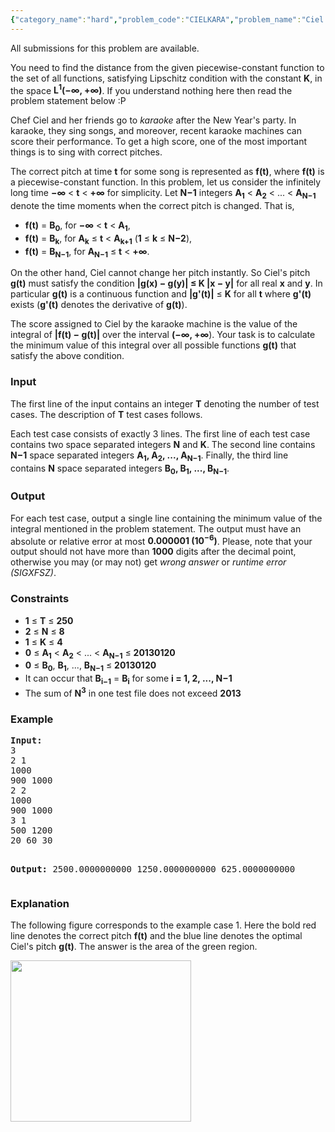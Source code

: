 ```yaml
---
{"category_name":"hard","problem_code":"CIELKARA","problem_name":"Ciel and Karaoke","languages_supported":{"0":"ADA","1":"ASM","2":"BASH","3":"BF","4":"C","5":"C99 strict","6":"CAML","7":"CLOJ","8":"CLPS","9":"CPP 4.3.2","10":"CPP 4.9.2","11":"CPP14","12":"CS2","13":"D","14":"ERL","15":"FORT","16":"FS","17":"GO","18":"HASK","19":"ICK","20":"ICON","21":"JAVA","22":"JS","23":"LISP clisp","24":"LISP sbcl","25":"LUA","26":"NEM","27":"NICE","28":"NODEJS","29":"PAS fpc","30":"PAS gpc","31":"PERL","32":"PERL6","33":"PHP","34":"PIKE","35":"PRLG","36":"PYTH","37":"PYTH 3.4","38":"RUBY","39":"SCALA","40":"SCM guile","41":"SCM qobi","42":"ST","43":"TCL","44":"TEXT","45":"WSPC"},"max_timelimit":2.013,"source_sizelimit":50000,"problem_author":"laycurse","problem_tester":"anton_lunyov","date_added":"2-01-2013","tags":{"0":"cook30","1":"laycurse","2":"math","3":"medium"},"editorial_url":"http://discuss.codechef.com/problems/CIELKARA","time":{"view_start_date":1358709987,"submit_start_date":1358709987,"visible_start_date":1358709858,"end_date":1735669800},"layout":"problem"}
---
```

<span class="solution-visible-txt">All submissions for this problem are available.</span><p>You need to find the distance from the given piecewise-constant function to the set of all functions, satisfying Lipschitz condition with the constant <b>K</b>, in the space <b>L<sup>1</sup>(−∞, +∞)</b>. If you understand nothing here then read the problem statement below :P</p>
<p>Chef Ciel and her friends go to <i>karaoke</i> after the New Year's party. In karaoke, they sing songs, and moreover, recent karaoke machines can score their performance. To get a high score, one of the most important things is to sing with correct pitches.</p>
<p>The correct pitch at time <b>t</b> for some song is represented as <b>f(t)</b>, where <b>f(t)</b> is a piecewise-constant function. In this problem, let us consider the infinitely long time <b>−∞</b> &lt; <b>t</b> &lt; <b>+∞</b> for simplicity. Let <b>N−1</b> integers <b>A<sub>1</sub></b> &lt; <b>A<sub>2</sub></b> &lt; ... &lt; <b>A<sub>N−1</sub></b> denote the time moments when the correct pitch is changed. That is,</p>
<ul>
<li><b>f(t)</b> = <b>B<sub>0</sub></b>, for <b>−∞</b> &lt; <b>t</b> &lt; <b>A<sub>1</sub></b>,</li>
<li><b>f(t)</b> = <b>B<sub>k</sub></b>, for <b>A<sub>k</sub></b> ≤ <b>t</b> &lt; <b>A<sub>k+1</sub></b> (<b>1</b> ≤ <b>k</b> ≤ <b>N−2</b>),</li>
<li><b>f(t)</b> = <b>B<sub>N−1</sub></b>, for <b>A<sub>N−1</sub></b> ≤ <b>t</b> &lt; <b>+∞</b>.</li></ul>
<p>On the other hand, Ciel cannot change her pitch instantly. So Ciel's pitch <b>g(t)</b> must satisfy the condition <b>|g(x) − g(y)| ≤ K |x − y|</b> for all real <b>x</b> and <b>y</b>. In particular <b>g(t)</b> is a continuous function and <b>|g'(t)|</b> ≤ <b>K</b> for all <b>t</b> where <b>g'(t)</b> exists (<b>g'(t)</b> denotes the derivative of <b>g(t)</b>).</p>
<p>The score assigned to Ciel by the karaoke machine is the value of the integral of <b>|f(t) − g(t)|</b> over the interval <b>(−∞, +∞</b>). Your task is to calculate the minimum value of this integral over all possible functions <b>g(t)</b> that satisfy the above condition.</p>
<h3>Input</h3>
<p>The first line of the input contains an integer <b>T</b> denoting the number of test cases. The description of <b>T</b> test cases follows.</p>
<p>Each test case consists of exactly 3 lines. The first line of each test case contains two space separated integers <b>N</b> and <b>K</b>. The second line contains <b>N−1</b> space separated integers <b>A<sub>1</sub>, A<sub>2</sub>, ..., A<sub>N−1</sub></b>. Finally, the third line contains <b>N</b> space separated integers <b>B<sub>0</sub>, B<sub>1</sub>, ..., B<sub>N−1</sub></b>.</p>
<h3>Output</h3>
<p>For each test case, output a single line containing the minimum value of the integral mentioned in the problem statement. The output must have an absolute or relative error at most <b>0.000001 (10<sup>−6</sup>)</b>. Please, note that your output should not have more than <b>1000</b> digits after the decimal point, otherwise you may (or may not) get <i>wrong answer</i> or <i>runtime error (SIGXFSZ)</i>.</p>
<h3>Constraints</h3>
<ul>
<li><b>1</b> ≤ <b>T</b> ≤ <b>250</b></li>
<li><b>2</b> ≤ <b>N</b> ≤ <b>8</b></li>
<li><b>1</b> ≤ <b>K</b> ≤ <b>4</b></li>
<li><b>0</b> ≤ <b>A<sub>1</sub></b> &lt; <b>A<sub>2</sub></b> &lt; ... &lt; <b>A<sub>N−1</sub></b> ≤ <b>20130120</b></li>
<li><b>0</b> ≤ <b>B<sub>0</sub></b>, <b>B<sub>1</sub></b>, ..., <b>B<sub>N−1</sub></b> ≤ <b>20130120</b></li>
<li>It can occur that <b>B<sub>i−1</sub></b> = <b>B<sub>i</sub></b> for some <b>i = 1, 2, ..., N−1</b></li>
<li>The sum of <b>N<sup>3</sup></b> in one test file does not exceed <b>2013</b></li>
</ul>
<h3>Example</h3>
<pre>
<b>Input:</b>
3
2 1
1000
900 1000
2 2
1000
900 1000
3 1
500 1200
20 60 30

<b>Output:</b>
2500.0000000000
1250.0000000000
625.0000000000
</pre><h3>Explanation</h3>
<p>The following figure corresponds to the example case 1. Here the bold red line denotes the correct pitch <b>f(t)</b> and the blue line denotes the optimal Ciel's pitch <b>g(t)</b>. The answer is the area of the green region.</p>
<p><img src="http://www.codechef.com/download/CIELKARA.png" width="289" height="258" /></p>

